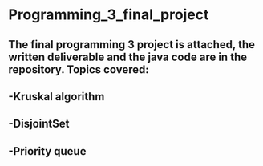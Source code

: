 # Programming_3_final_project


## The final programming 3 project is attached, the written deliverable and the java code are in the repository. Topics covered:

## -Kruskal algorithm

## -DisjointSet

## -Priority queue
